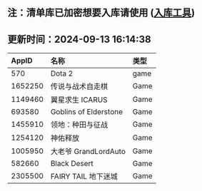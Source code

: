 ## 注：清单库已加密想要入库请使用 ([入库工具](https://github.com/BlankTMing/ManifestAutoUpdate/releases))

## 更新时间：2024-09-13 16:14:38
| AppID | 名称 | 类型  |
| :-------------------- | :----------------------------- | :----------- |
| 570 | Dota 2| game |
| 1652250 | 传说与战术自走棋| Game |
| 1149460 | 翼星求生 ICARUS| Game |
| 693580 | Goblins of Elderstone| Game |
| 1455910 | 领地：种田与征战| Game |
| 1254120 | 神佑释放| Game |
| 1005950 | 大老爷 GrandLordAuto| Game |
| 582660 | Black Desert| Game |
| 2305500 | FAIRY TAIL 地下迷城| Game |
